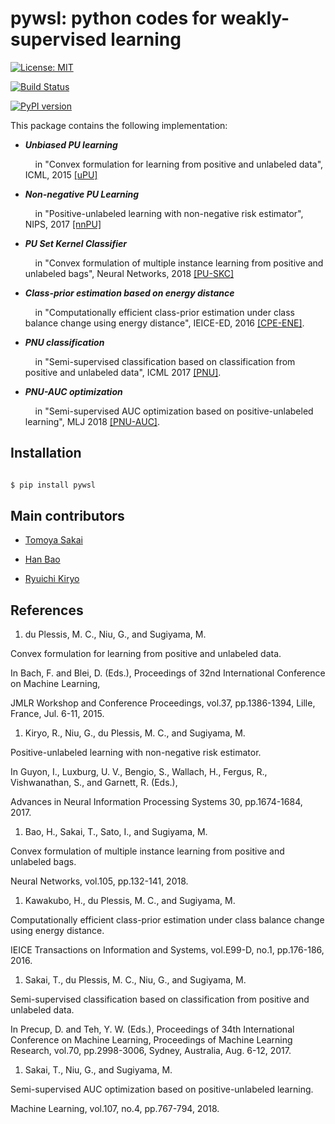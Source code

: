 # pywsl: **py**thon codes for **w**eakly-**s**upervised **l**earning

[![License: MIT](https://img.shields.io/badge/License-MIT-yellow.svg)](https://opensource.org/licenses/MIT)
[![Build Status](https://travis-ci.org/t-sakai-kure/pywsl.svg?branch=master)](https://travis-ci.org/t-sakai-kure/pywsl)
[![PyPI version](https://badge.fury.io/py/pywsl.svg)](https://badge.fury.io/py/pywsl)

This package contains the following implementation:
- ***Unbiased PU learning***  
  &nbsp;&nbsp;&nbsp; in "Convex formulation for learning from positive and unlabeled data", ICML, 2015 [[uPU]](#uPU)
- ***Non-negative PU Learning***  
  &nbsp;&nbsp;&nbsp; in "Positive-unlabeled learning with non-negative risk estimator", NIPS, 2017 [[nnPU]](#nnPU)
- ***PU Set Kernel Classifier***  
  &nbsp;&nbsp;&nbsp; in "Convex formulation of multiple instance learning from positive and unlabeled bags", Neural Networks, 2018 [[PU-SKC]](#pu-skc)
- ***Class-prior estimation based on energy distance***  
  &nbsp;&nbsp;&nbsp; in "Computationally efficient class-prior estimation under class balance change using energy distance", IEICE-ED, 2016 [[CPE-ENE]](#cpe_ene).
- ***PNU classification***  
  &nbsp;&nbsp;&nbsp; in "Semi-supervised classification based on classification from positive and unlabeled data", ICML 2017 [[PNU]](#pnu_mr).
- ***PNU-AUC optimization***  
  &nbsp;&nbsp;&nbsp; in "Semi-supervised AUC optimization based on positive-unlabeled learning", MLJ 2018 [[PNU-AUC]](#pnu_auc).

## Installation
```sh
$ pip install pywsl
```

## Main contributors
- [Tomoya Sakai](https://t-sakai-kure.github.io)
- [Han Bao](http://levelfour.github.io)
- [Ryuichi Kiryo](https://github.com/kiryor)

## References
1. <a name="uPU"> du Plessis, M. C., Niu, G., and Sugiyama, M.   
  Convex formulation for learning from positive and unlabeled data.   
  In Bach, F. and Blei, D. (Eds.), Proceedings of 32nd International Conference on Machine Learning,
  JMLR Workshop and Conference Proceedings, vol.37, pp.1386-1394, Lille, France, Jul. 6-11, 2015. 
1. <a name="nnPU"> Kiryo, R., Niu, G., du Plessis, M. C., and Sugiyama, M.   
  Positive-unlabeled learning with non-negative risk estimator.  
  In Guyon, I.,  Luxburg, U. V., Bengio, S., Wallach, H., Fergus, R., Vishwanathan, S., and Garnett, R. (Eds.), 
  Advances in Neural Information Processing Systems 30, pp.1674-1684, 2017.   
1. <a name="pu-skc"> Bao, H., Sakai, T., Sato, I., and Sugiyama, M.  
  Convex formulation of multiple instance learning from positive and unlabeled bags.  
  Neural Networks, vol.105, pp.132-141, 2018.  
1. <a name="cpe_ene"> Kawakubo, H., du Plessis, M. C., and Sugiyama, M.  
  Computationally efficient class-prior estimation under class balance change using energy distance.   
  IEICE Transactions on Information and Systems, vol.E99-D, no.1, pp.176-186, 2016.
1. <a name="pnu_mr"> Sakai, T., du Plessis, M. C., Niu, G., and Sugiyama, M.   
  Semi-supervised classification based on classification from positive and unlabeled data.   
  In Precup, D. and Teh, Y. W. (Eds.), Proceedings of 34th International Conference on Machine Learning, Proceedings of Machine Learning Research, vol.70, pp.2998-3006, Sydney, Australia, Aug. 6-12, 2017.  
1. <a name="pnu_auc"> Sakai, T., Niu, G., and Sugiyama, M.   
  Semi-supervised AUC optimization based on positive-unlabeled learning.   
  Machine Learning, vol.107, no.4, pp.767-794, 2018.   
